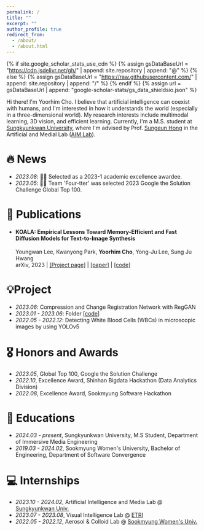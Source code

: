 ```yaml
---
permalink: /
title: ""
excerpt: ""
author_profile: true
redirect_from: 
  - /about/
  - /about.html
---
```


{% if site.google_scholar_stats_use_cdn %}
{% assign gsDataBaseUrl = "https://cdn.jsdelivr.net/gh/" | append: site.repository | append: "@" %}
{% else %}
{% assign gsDataBaseUrl = "https://raw.githubusercontent.com/" | append: site.repository | append: "/" %}
{% endif %}
{% assign url = gsDataBaseUrl | append: "google-scholar-stats/gs_data_shieldsio.json" %}

<span class='anchor' id='about-me'></span>

Hi there! I'm Yoorhim Cho. I believe that artificial intelligence can coexist with humans, and I'm interested in how it understands the world (especially in a three-dimensional world). My research interests include multimodal learning, 3D vision, and efficient learning. Currently, I'm a M.S. student at [Sungkyunkwan University](https://www.skku.edu/eng/index.do), where I'm advised by Prof. [Sungeun Hong](https://www.csehong.com/) in the Artificial and Medial Lab ([AIM Lab](https://aim.skku.edu/home)).


# 🔥 News
- *2023.08*: 🎉🎉 Selected as a 2023-1 academic excellence awardee.
- *2023.05*: 🎉🎉 Team 'Four-tter' was selected 2023 Google the Solution Challenge Global Top 100. 

# 📝 Publications 
- #### KOALA: Empirical Lessons Toward Memory-Efficient and Fast Diffusion Models for Text-to-Image Synthesis
  Youngwan Lee, Kwanyong Park, **Yoorhim Cho**, Yong-Ju Lee, Sung Ju Hwang   
  arXiv, 2023 | [[Project page]](https://youngwanlee.github.io/KOALA/) | [[paper]](https://arxiv.org/abs/2312.04005) | [[code]](https://github.com/youngwanLEE/sdxl-koala)   

# 💡Project
- *2023.06*: Compression and Change Registration Network with RegGAN
- *2023.01 - 2023.06*: Folder [[code](https://github.com/dsc-sookmyung/2023-four-tter-SolutionChallenge)]
- *2022.05 - 2022.12*: Detecting White Blood Cells (WBCs) in microscopic images by using YOLOv5

# 🎖 Honors and Awards
- *2023.05*, Global Top 100, Google the Solution Challenge 
- *2022.10*, Excellence Award, Shinhan Bigdata Hackathon (Data Analytics Division)
- *2022.08*, Excellence Award, Sookmyung Software Hackathon

# 📖 Educations
- *2024.03 - present*, Sungkyunkwan University, M.S Student, Department of Immersive Media Engineering
- *2019.03 - 2024.02*, Sookmyung Women's University, Bachelor of Engineering, Department of Software Convergence 

# 💻 Internships
- *2023.10 - 2024.02*, Artificial Intelligence and Media Lab @ [Sungkyunkwan Univ.](https://www.skku.edu/eng/)
- *2023.07 - 2023.08*, Visual Intelligence Lab @ [ETRI](https://www.etri.re.kr/eng/main/main.etri)
- *2022.05 - 2022.12*, Aerosol & Colloid Lab @ [Sookmyung Women's Univ.](https://e.sookmyung.ac.kr/sookmyungen/index.do)
